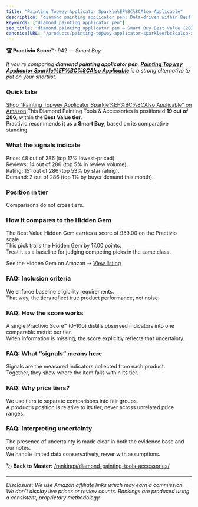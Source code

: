 ```yaml
---
title: "Painting Topwey Applicator Sparkle%EF%BC%8CAlso Applicable"
description: "diamond painting applicator pen: Data-driven within Best Value ranking using the Practivio Score™. Positioned by quality, value, demand, findability, momentum."
keywords: ["diamond painting applicator pen"]
seo_title: "diamond painting applicator pen — Smart Buy Best Value (2025)"
canonicalURL: "/products/painting-topwey-applicator-sparkleefbc8calso-applicable-B0CJBW9V3P/"
---
```


**🏆 Practivio Score™:** 942 — _Smart Buy_


*If you're comparing **diamond painting applicator pen**, **[Painting Topwey Applicator Sparkle%EF%BC%8CAlso Applicable](https://www.amazon.com/dp/B0CJBW9V3P?tag=practivio-20)** is a strong alternative to put on your shortlist.*
### Quick take
[Shop “Painting Topwey Applicator Sparkle%EF%BC%8CAlso Applicable” on Amazon](https://www.amazon.com/dp/B0CJBW9V3P?tag=practivio-20)
This Diamond Painting Tools & Accessories is positioned **19 out of 286**, within the **Best Value tier**.  
Practivio recommends it as a **Smart Buy**, based on its comparative standing.

### What the signals indicate
Price: 48 out of 286 (top 17% lowest-priced).  
Reviews: 14 out of 286 (top 5% in review volume).  
Rating: 151 out of 286 (top 53% by star rating).  
Demand: 2 out of 286 (top 1% by buyer demand this month).

### Position in tier
Comparisons do not cross tiers.

### How it compares to the Hidden Gem
The Best Value Hidden Gem carries a score of 959.00 on the Practivio scale.  
This pick trails the Hidden Gem by 17.00 points.  
Treat it as a baseline for judging competing picks in the same class.  

See the Hidden Gem on Amazon → [View listing](https://www.amazon.com/dp/B07P5YDBZR?tag=practivio-20)

### FAQ: Inclusion criteria
We enforce baseline eligibility requirements.  
That way, the tiers reflect true product performance, not noise.

### FAQ: How the score works
A single Practivio Score™ (0–100) distills observed indicators into one comparable metric per tier.  
When information is missing, the score explicitly reflects that uncertainty.

### FAQ: What “signals” means here
Signals are the measured indicators collected from each product.  
Together, they show where the item falls within its tier.

### FAQ: Why price tiers?
We use tiers to separate comparisons into fair groups.  
A product’s position is relative to its tier, never across unrelated price ranges.

### FAQ: Interpreting uncertainty
The presence of uncertainty is made clear in both the evidence base and our notes.  
We handle limited data conservatively, never with assumptions.


🏷️ **Back to Master:** [/rankings/diamond-painting-tools-accessories/](/rankings/diamond-painting-tools-accessories/)

---
_Disclosure: We use Amazon affiliate links which may earn a commission. We don’t display live prices or review counts. Rankings are produced using a consistent, proprietary methodology._
